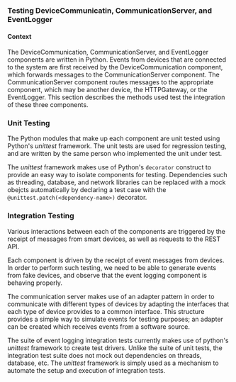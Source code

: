 ### Testing DeviceCommunicatin, CommunicationServer, and EventLogger

#### Context

The DeviceCommunication, CommunicationServer, and EventLogger components are written in Python. 
Events from devices that are connected to the system are first received by the DeviceCommunication
component, which forwards messages to the CommunicationServer component. The CommunicationServer
component routes messages to the appropriate component, which may be another device, the 
HTTPGateway, or the EventLogger. This section describes the methods used test the integration of 
these three components. 

### Unit Testing

The Python modules that make up each component are unit tested using Python's *unittest* framework. 
The unit tests are used for regression testing, and are written by the same person who implemented
the unit under test. 

The *unittest* framework makes use of Python's `decorator` construct to provide an easy way to 
isolate components for testing. Dependencies such as threading, database, and network libraries 
can be replaced with a mock obejcts automatically by declaring a test case with the
`@unittest.patch(<dependency-name>)` decorator. 
         
### Integration Testing

Various interactions between each of the components are triggered by the receipt of messages from
smart devices, as well as requests to the REST API.

Each component is driven by the receipt of event messages from devices.
 In order to perform such testing, we need to be
able to generate events from fake devices, and observe that the event logging component is 
behaving properly. 

The communication server makes use of an adapter pattern in order to communicate with different 
types of devices by adapting the interfaces that each type of device provides to a common interface.
This structure provides a simple way to simulate events for testing purposes; an adapter can be 
created which receives events from a software source. 

The suite of event logging integration tests currently makes use of python's *unittest* framework
to create test drivers. Unlike the suite of unit tests, the integration test suite does not mock
out dependencies on threads, database, etc. The *unittest* framework is simply used as a mechanism
to automate the setup and execution of integration tests.